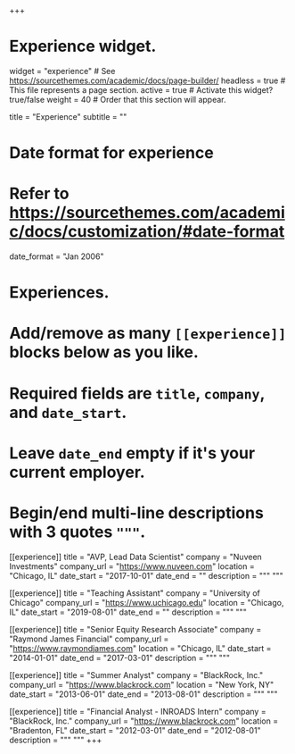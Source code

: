 +++
# Experience widget.
widget = "experience"  # See https://sourcethemes.com/academic/docs/page-builder/
headless = true  # This file represents a page section.
active = true  # Activate this widget? true/false
weight = 40  # Order that this section will appear.

title = "Experience"
subtitle = ""

# Date format for experience
#   Refer to https://sourcethemes.com/academic/docs/customization/#date-format
date_format = "Jan 2006"

# Experiences.
#   Add/remove as many `[[experience]]` blocks below as you like.
#   Required fields are `title`, `company`, and `date_start`.
#   Leave `date_end` empty if it's your current employer.
#   Begin/end multi-line descriptions with 3 quotes `"""`.

[[experience]]
  title = "AVP, Lead Data Scientist"
  company = "Nuveen Investments"
  company_url = "https://www.nuveen.com"
  location = "Chicago, IL"
  date_start = "2017-10-01"
  date_end = ""
  description = """ """

[[experience]]
  title = "Teaching Assistant"
  company = "University of Chicago"
  company_url = "https://www.uchicago.edu"
  location = "Chicago, IL"
  date_start = "2019-08-01"
  date_end = ""
  description = """ """

[[experience]]
  title = "Senior Equity Research Associate"
  company = "Raymond James Financial"
  company_url = "https://www.raymondjames.com"
  location = "Chicago, IL"
  date_start = "2014-01-01"
  date_end = "2017-03-01"
  description = """ """

[[experience]]
  title = "Summer Analyst"
  company = "BlackRock, Inc."
  company_url = "https://www.blackrock.com"
  location = "New York, NY"
  date_start = "2013-06-01"
  date_end = "2013-08-01"
  description = """ """

[[experience]]
  title = "Financial Analyst - INROADS Intern"
  company = "BlackRock, Inc."
  company_url = "https://www.blackrock.com"
  location = "Bradenton, FL"
  date_start = "2012-03-01"
  date_end = "2012-08-01"
  description = """ """
+++
